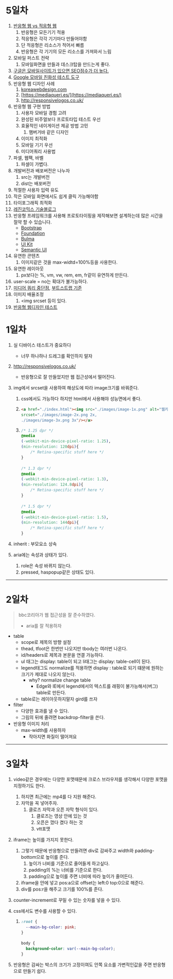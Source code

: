 # 5일차

1. [반응형 웹 vs 적응형 웹]([https://github.com/yamoo9/cj-olive-networks/wiki/%EC%A0%81%EC%9D%91%ED%98%95-%EC%9B%B9-%EB%94%94%EC%9E%90%EC%9D%B8-VS-%EB%B0%98%EC%9D%91%ED%98%95-%EC%9B%B9-%EB%94%94%EC%9E%90%EC%9D%B8](https://github.com/yamoo9/cj-olive-networks/wiki/적응형-웹-디자인-VS-반응형-웹-디자인))
   1. 반응형은 모든기기 적용
   2. 적응형은 각각 기기마다 만들어야함
   3. 단 적응형은 리소스가 적어서 빠름
   4. 반응형은 각 기기의 모든 리소스를 가져와서 느림
2. 모바일 퍼스트 전략
   1. 모바일화면을 만들과 데스크탑을 만드는게 좋다.
3. [구글은 모바일사이트가 있으면 SEO점수가 더 높다.](https://webmasters.googleblog.com/2015/04/faqs-april-21st-mobile-friendly.html)
4.  [Google 모바일 친화성 테스트 도구](https://search.google.com/test/mobile-friendly)
5. 반응형 웹 디자인 사례
   1.  [koreawebdesign.com](http://koreawebdesign.com/tag/responsive/)
   2. [https://mediaqueri.es/](https://mediaqueri.es/)
   3.  http://responsivelogos.co.uk/
6. 반응형 웹 구현 방법
   1. 사용자 모바일 경험 고려
   2. 완성된 비주얼보다 프로토타입 테스트 우선
   3. 효율적인 네이게이션 제공 방법 고민
      1. 햄버거바 같은 디자인
   4. 이미지 최적화
   5. 모바일 기기 우선
   6. 미디어쿼리 사용법
7. 파셀, 웹팩, 바벨
   1. 파셀이 가볍다.
8. 개발버전과 배포버전은 나누자
   1. src는 개발버전
   2. dist는 배포버전
9. 적절한 사용자 입력 유도
10. 작은 모바일 화면에서도 쉽게 클릭 가능해야함
11. 타이포그래픽 최적화
12. [레진코믹스 기술블로그](https://tech.lezhin.com/)
13. 반응형 프레임워크를 사용해 프로토타이핑을 제작해보면 설계하는데 많은 시간을 절약 할 수 있습니다.
    - [Bootstrap](http://getbootstrap.com/)
    - [Foundation](https://foundation.zurb.com/)
    - [Bulma](https://bulma.io/)
    - [UI Kit](https://getuikit.com/)
    - [Semantic UI](https://semantic-ui.com/)
14. 유연한 콘텐츠
    1. 이미지같은 것을 max-widtd=100%등을 사용한다.
15. 유연한 레이아웃
    1. px보다는 %, vm, vw, rem, em, fr같이 유연하게 만든다.
16. user-scale = no는 확대가 불가능하다.
17. [미디어 쿼리 중단점](https://www.browserstack.com/guide/responsive-design-breakpoints), [부트스트랩 기준](https://getbootstrap.com/docs/4.1/layout/overview/)
18. 이미지 배율조정
    1. <img srcset 등이 있다.
19. [반응형 웹디자인 테스트](http://troy.labs.daum.net/)



# 1일차

1. 실 디바이스 테스트가 중요하다

   * 너무 하나하나 드레그를 확인하지 말자

2. http://responsivelogos.co.uk/

   * 반응형으로 잘 만들었지만 웹 접근성에서 떨어진다.

3. img에서 srcset을 사용하여 해상도에 따라 image크기를 바꿔준다.

   1. css에서도 가능하다 하지만 html에서 사용해야 성능면에서 좋다.

   2. ```html
      <a href="./index.html"><img src="./images/image-1x.png" alt="웹카페"
      srcset="./images/image-2x.png 2x,
      ./images/image-3x.png 3x"/></a>
      ```

   3. ```css
      /* 1.25 dpr */
      @media 
      (-webkit-min-device-pixel-ratio: 1.25), 
      (min-resolution: 120dpi){ 
          /* Retina-specific stuff here */
      }
      
      /* 1.3 dpr */
      @media 
      (-webkit-min-device-pixel-ratio: 1.3), 
      (min-resolution: 124.8dpi){ 
          /* Retina-specific stuff here */
      }
      
      /* 1.5 dpr */
      @media 
      (-webkit-min-device-pixel-ratio: 1.5), 
      (min-resolution: 144dpi){ 
          /* Retina-specific stuff here */
      }
      ```

4. inherit : 부모요소 상속

5. aria에는 속성과 상태가 있다.

   1. role은 속성 바뀌지 않는다.
   2. pressed, haspopup같은 상태도 있다.




<hr/>

# 2일차

>  bbc코리아가 웹 접근성을 잘 준수하였다.
>
> - aria를 잘 적용하자

* table
  * scope로 제목의 방향 설정
  * thead, tfoot은 한번만 나오지만 tbody는 여러번 나온다.
  * id/headers로 제목과 본문을 연결 가능하다.
  * ul 태그는 display: table이 되고 li태그는 display: table-cell이 된다.
  * legend태그도 normalize를 적용하면 display : table로 되기 떄문에  원하는 크기가 제대로 나오지 않는다.
    * why? normalize change table
      * Edge와 IE에서 legend에서의 텍스트를 래핑이 불가능해서(버그) table로 만든다.
  * table로는 레이아웃하지말자 gird를 쓰자
* filter
  * 다양한 효과를 낼 수 있다.
  * 그림의 뒤에 줄려면 backdrop-filter을 쓴다.
* 반응형 이미지 처리
  * max-width를 사용하자
    * 작아지면 화질이 떨어져요



<hr/>

# 3일차

1. video같은 경우에는 다양한 포맷때문에 크로스 브라우저를 생각해서 다양한 포맷을 지정하기도 한다.

   1. 하지면 최근에는 mp4를 다 지원 해준다.
   2. 자막을 꼭 넣어주자.
      1. 클로즈 자막과 오픈 자막 형식이 있다.
         1. 클로즈는 영상 안에 있는 것
         2. 오픈은 껐다 켰다 하는 것
         3. vtt포맷

2. iframe는 높이를 가지지 못한다.

   1. 그렇기 때문에 반응형으로 만들려면 div로 감싸주고 width와 padding-bottom으로 높이를 준다.
      1. 높이가 너비를 기준으로 줄어들게 하고싶다.
      2. padding의 %는 너비를 기준으로 한다.
      3. padding으로 높이를 주면 너비에 따라 높이가 줄어든다.
   2. iframe을 안에 넣고 pos:a으로 offset는 left:0 top:0으로 해준다.
   3.  div를 pos:r을 해주고 크기를 100%를 준다.

3. counter-increment로 꾸밀 수 있는 숫자를 넣을 수 있다.

4. css에서도 변수를 사용할 수 있다.

   1. ```css
      :root {
        --main-bg-color: pink;
      }
      
      body {
        background-color: var(--main-bg-color);
      }
      ```

5. 반응형은 감싸는 박스의 크기가 고정이여도 안쪽 요소를 가변적인값을 주면 반응형으로 만들기 쉽다.






















